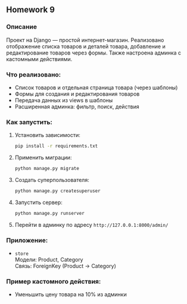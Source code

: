 ## Homework 9

### Описание  
Проект на Django — простой интернет-магазин. Реализовано отображение списка товаров и деталей товара, добавление и редактирование товаров через формы. Также настроена админка с кастомными действиями.

### Что реализовано:
- Список товаров и отдельная страница товара (через шаблоны)
- Формы для создания и редактирования товаров
- Передача данных из views в шаблоны
- Расширенная админка: фильтр, поиск, действия

### Как запустить:
1. Установить зависимости:
   ```bash
   pip install -r requirements.txt
   ```

2. Применить миграции:
   ```bash
   python manage.py migrate
   ```

3. Создать суперпользователя:
   ```bash
   python manage.py createsuperuser
   ```

4. Запустить сервер:
   ```bash
   python manage.py runserver
   ```

5. Перейти в админку по адресу `http://127.0.0.1:8000/admin/`

### Приложение:
- `store`  
  Модели: Product, Category  
  Связь: ForeignKey (Product → Category)

### Пример кастомного действия:
- Уменьшить цену товара на 10% из админки

